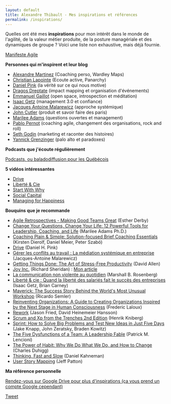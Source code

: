 ```yaml
---
layout: default
title: Alexandre Thibault - Mes inspirations et références
permalink: /inspirations/
---
```

Quelles ont été mes **inspirations** pour mon intérêt dans le monde de l'agilité, de la valeur métier produite, de la posture managériale et des dynamiques de groupe ? Voici une liste non exhaustive, mais déjà fournie.

<a href="http://agilemanifesto.org/iso/fr/manifesto.html" target="_manifesteagile">Manifeste Agile</a>

**Personnes qui m'inspirent et leur blog**

- <a href="https://medium.com/@alexandre.martinez" target="_alf">Alexandre Martinez</a> (Coaching perso, Wardley Maps)
- <a href="http://www.oddes-pyxis.com/author/christian-lapointe/" target="_christian">Christian Lapointe</a> (Ecoute active, Panarchy)
- <a href="https://www.danpink.com/resources/" target="_danpink">Daniel Pink</a> (la vérité sur ce qui nous motive)
- <a href="http://www.andwhatif.fr/" target="_dragos">Dragos Dreptate</a> (impact mapping et organisation d'événements)
- <a href="https://github.com/egaillot" target="_emmanuelgaillot">Emmanuel Gaillot</a> (open space, introspection et méditation)
- <a href="https://liberteetcie.com/" target="_isaacgetz">Isaac Getz</a> (management 3.0 et confiance)
- <a href="http://www.malarewicz.fr/" target="_jamalarew">Jacques Antoine Malarewicz</a> (approche systémique)
- <a href="https://medium.com/@johnpcutler" target="_dragos">John Cutler</a> (produit et savoir faire des paris)
- <a href="http://inquiryinstitute.com/blog/" target="_marilee">Marilee Adams</a> (questions ouvertes et management)
- <a href="https://pablopernot.fr/" target="_pablo">Pablo Pernot</a> (coaching agile, changement des organisations, rock and roll)
- <a href="https://seths.blog/" target="_seth">Seth Godin</a> (marketing et raconter des histoires)
- <a href="https://medium.com/@ygrenzinger" target="_yannickg">Yannick Grenzinger</a> (palo alto et paradoxes)

**Podcasts que j'écoute régulièrement**

<a href="/podcasts/">Podcasts, ou baladodiffusion pour les Québécois</a>

**5 vidéos intéressantes**

- <a href="https://vimeo.com/15488784" target="_drive">Drive</a>
- <a href="https://vimeo.com/37803892" target="_liberteandco">Liberté & Cie</a>
- <a href="https://www.ted.com/talks/simon_sinek_how_great_leaders_inspire_action" target="_why">Start With Why</a>
- <a href="https://www.ted.com/talks/margaret_heffernan_why_it_s_time_to_forget_the_pecking_order_at_work" target="_socialcapital">Social Capital</a>
- <a href="https://vimeo.com/157173877" target="_managing-for-happiness">Managing for Happiness</a>

**Bouquins que je recommande**

- [Agile Retrospectives - Making Good Teams Great](https://www.amazon.fr/gp/product/0977616649/) (Esther Derby)
- [Change Your Questions, Change Your Life: 12 Powerful Tools for Leadership, Coaching, and Life](https://www.amazon.fr/Change-Your-Questions-Life-Leadership/dp/162656633X) (Marilee Adams Ph.D.)
- [Coaching Plain & Simple: Solution-focused Brief Coaching Essentials](https://www.amazon.fr/Coaching-Plain-Simple-Solution-focused-Essentials-ebook/dp/B01LWYMF0E) (Kirsten Dierolf, Daniel Meier, Peter Szabó)
- [Drive](https://www.amazon.fr/Drive-Surprising-Truth-About-Motivates/dp/1594484805) (Daniel H. Pink)
- [Gérer les conflits au travail : La médiation systémique en entreprise](https://www.babelio.com/livres/Malarewicz-Gerer-les-conflits-au-travail--La-mediation-syste/242714) (Jacques-Antoine Malarewicz)	
- [Getting Things Done: The Art of Stress-Free Productivity](https://www.amazon.fr/gp/product/0143126563) (David Allen)	
- [Joy Inc.](https://www.amazon.fr/Joy-Inc-Built-Workplace-People/dp/1591847125) (Richard Sheridan) : [Mon article](http://enjoyagile.com/bouquin/joy-inc-notes-lecture/)
- [La communication non violente au quotidien](https://www.amazon.fr/communication-non-violente-quotidien/dp/288911905X) (Marshall B. Rosenberg)
- [Liberté & cie : Quand la liberté des salariés fait le succès des entreprises](https://www.amazon.fr/Libert%C3%A9-cie-libert%C3%A9-salari%C3%A9s-entreprises/dp/2081379511) (Isaac Getz, Brian Carney)
- [Maverick: The Success Story Behind the World's Most Unusual Workshop](https://www.amazon.fr/Maverick-Success-Behind-Unusual-Workshop/dp/0712678867) (Ricardo Semler)
- [Reinventing Organizations: A Guide to Creating Organizations Inspired by the Next Stage in Human Consciousness](https://www.amazon.fr/Reinventing-Organizations-Creating-Inspired-Consciousness/dp/2960133501) (Frederic Laloux)
- [Rework](https://www.amazon.fr/Rework-Jason-Fried/dp/0307463745) (Jason Fried, David Heinemeier Hansson)
- [Scrum and Xp from the Trenches 2nd Edition](https://www.amazon.fr/Scrum-Trenches-2nd-Henrik-Kniberg/dp/1329224272) (Henrik Kniberg)
- [Sprint: How to Solve Big Problems and Test New Ideas in Just Five Days](https://www.amazon.fr/Sprint-Solve-Problems-Test-Ideas/dp/150112174X) (Jake Knapp, John Zeratsky, Braden Kowitz)
- [The Five Dysfunctions of a Team: A Leadership Fable](https://www.amazon.fr/Five-Dysfunctions-Team-Leadership-Fable/dp/0787960756) (Patrick M. Lencioni)
- [The Power of Habit: Why We Do What We Do, and How to Change](https://www.amazon.fr/Power-Habit-Why-What-Change/dp/1847946240) (Charles Duhigg)
- [Thinking, Fast and Slow](https://www.amazon.fr/Thinking-Fast-Slow-Daniel-Kahneman/dp/0141033576) (Daniel Kahneman)
- [User Story Mapping](https://www.amazon.fr/User-Story-Mapping-Jeff-Patton/dp/1491904909) (Jeff Patton)

**Ma référence personnelle**

<a href="https://drive.google.com/open?id=0BxfOA1uWnfpyQktvR0hYRnFLakU" target="_googledrivealex">Rendez-vous sur Google Drive pour plus d'inspirations (ça vous prend un compte Google cependant)</a>  

<a href="https://twitter.com/share?ref_src={{site.url}}{{page.url}}" 
   class="twitter-share-button" 
   data-show-count="false">
	Tweet
</a>
<script async src="https://platform.twitter.com/widgets.js" charset="utf-8"></script>

